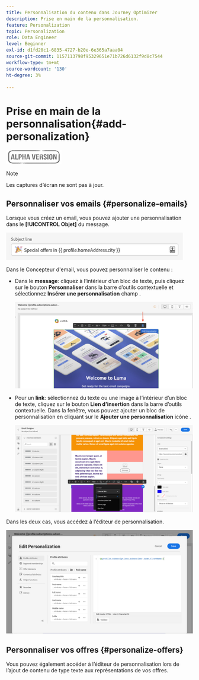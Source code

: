 ```yaml
---
title: Personnalisation du contenu dans Journey Optimizer
description: Prise en main de la personnalisation.
feature: Personalization
topic: Personalization
role: Data Engineer
level: Beginner
exl-id: d1fd20c1-6835-4727-b20e-6e365a7aaa04
source-git-commit: 1157113798f95329651e71b726d6132f9d8c7544
workflow-type: tm+mt
source-wordcount: '130'
ht-degree: 3%

---
```


# Prise en main de la personnalisation{#add-personalization}

![](../assets/do-not-localize/badge.png)

>[!NOTE]
>
>Les captures d’écran ne sont pas à jour.


## Personnaliser vos emails {#personalize-emails}

Lorsque vous créez un email, vous pouvez ajouter une personnalisation dans le **[!UICONTROL Objet]** du message.

![](assets/perso_subject.png)

Dans le Concepteur d&#39;email, vous pouvez personnaliser le contenu :

* Dans le **message**: cliquez à l’intérieur d’un bloc de texte, puis cliquez sur le bouton **Personnaliser** dans la barre d’outils contextuelle et sélectionnez **Insérer une personnalisation** champ .

   ![](assets/perso_insert.png)

* Pour un **link**: sélectionnez du texte ou une image à l’intérieur d’un bloc de texte, cliquez sur le bouton **Lien d’insertion** dans la barre d’outils contextuelle. Dans la fenêtre, vous pouvez ajouter un bloc de personnalisation en cliquant sur le **Ajouter une personnalisation** icône .

   ![](assets/perso_link.png)

Dans les deux cas, vous accédez à l’éditeur de personnalisation.

![](assets/perso_ee.png)

## Personnaliser vos offres {#personalize-offers}

Vous pouvez également accéder à l’éditeur de personnalisation lors de l’ajout de contenu de type texte aux représentations de vos offres.


